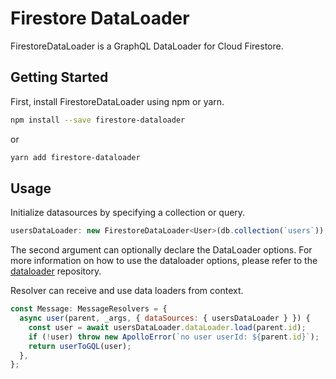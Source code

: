 # Firestore DataLoader

FirestoreDataLoader is a GraphQL DataLoader for Cloud Firestore.

## Getting Started

First, install FirestoreDataLoader using npm or yarn.

```sh
npm install --save firestore-dataloader
```

or

```sh
yarn add firestore-dataloader
```

## Usage

Initialize datasources by specifying a collection or query.

```js
usersDataLoader: new FirestoreDataLoader<User>(db.collection(`users`)),

```

The second argument can optionally declare the DataLoader options.
For more information on how to use the dataloader options, please refer to the [dataloader](https://github.com/graphql/dataloader) repository.

Resolver can receive and use data loaders from context.

```js
const Message: MessageResolvers = {
  async user(parent, _args, { dataSources: { usersDataLoader } }) {
    const user = await usersDataLoader.dataLoader.load(parent.id);
    if (!user) throw new ApolloError(`no user userId: ${parent.id}`);
    return userToGQL(user);
  },
};
```
